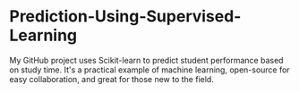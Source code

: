 # Prediction-Using-Supervised-Learning
My GitHub project uses Scikit-learn to predict student performance based on study time. It's a practical example of machine learning, open-source for easy collaboration, and great for those new to the field.
